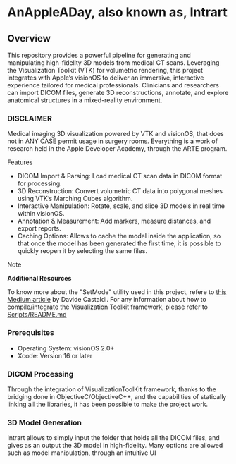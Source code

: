 # AnAppleADay, also known as, Intrart

## Overview

This repository provides a powerful pipeline for generating and manipulating high-fidelity 3D models from medical CT scans. Leveraging the Visualization Toolkit (VTK) for volumetric rendering, this project integrates with Apple’s visionOS to deliver an immersive, interactive experience tailored for medical professionals. Clinicians and researchers can import DICOM files, generate 3D reconstructions, annotate, and explore anatomical structures in a mixed-reality environment.

### DISCLAIMER
Medical imaging 3D visualization powered by VTK and visionOS, that does not in ANY CASE permit usage in surgery rooms. Everything is a work of research held in the Apple Developer Academy, through the ARTE program.

Features
- DICOM Import & Parsing: Load medical CT scan data in DICOM format for processing.
- 3D Reconstruction: Convert volumetric CT data into polygonal meshes using VTK’s Marching Cubes algorithm.
- Interactive Manipulation: Rotate, scale, and slice 3D models in real time within visionOS.
- Annotation & Measurement: Add markers, measure distances, and export reports.
- Caching Options: Allows to cache the model inside the application, so that once the model has been generated the first time, it is possible to quickly reopen it by selecting the same files.

> [!NOTE] 
> **Additional Resources**
>
> To know more about the "SetMode" utility used in this project, refere to [this Medium article](https://medium.com/@davide.castaldi31/mastering-windows-immersive-spaces-cycle-management-in-visionos-d6d98877f71a) by Davide Castaldi. 
> For any information about how to compile/integrate the Visualization Toolkit framework, please refer to [Scripts/README.md](./Scripts/README.md)

### Prerequisites 
- Operating System: visionOS 2.0+
- Xcode: Version 16 or later

### DICOM Processing

Through the integration of VisualizationToolKit framework, thanks to the bridging done in ObjectiveC/ObjectiveC++, and the capabilities of statically linking all the libraries, it has been possible to make the project work.

### 3D Model Generation

Intrart allows to simply input the folder that holds all the DICOM files, and gives as an output the 3D model in high-fidelity. Many options are allowed such as model manipulation, through an intuitive UI
